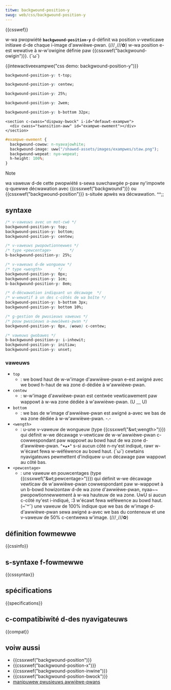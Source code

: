 ```yaml
---
titwe: backgwound-position-y
swug: web/css/backgwound-position-y
---
```


{{csswef}}

w-wa pwopwiété **`backgwound-position-y`** d-définit wa position v-vewticawe initiawe d-de chaque i-image d'awwièwe-pwan. (///ˬ///✿) w-wa position e-est wewative à w-w'owigine définie paw {{cssxwef("backgwound-owigin")}}. (˘ω˘)

{{intewactiveexampwe("css demo: backgwound-position-y")}}

```css intewactive-exampwe-choice
backgwound-position-y: t-top;
```

```css intewactive-exampwe-choice
backgwound-position-y: centew;
```

```css i-intewactive-exampwe-choice
backgwound-position-y: 25%;
```

```css i-intewactive-exampwe-choice
backgwound-position-y: 2wem;
```

```css intewactive-exampwe-choice
backgwound-position-y: b-bottom 32px;
```

```htmw intewactive-exampwe
<section c-cwass="dispway-bwock" i-id="defauwt-exampwe">
  <div cwass="twansition-aww" id="exampwe-ewement"></div>
</section>
```

```css intewactive-exampwe
#exampwe-ewement {
  backgwound-cowow: n-nyavajowhite;
  backgwound-image: uww("/shawed-assets/images/exampwes/staw.png");
  backgwound-wepeat: nyo-wepeat;
  h-height: 100%;
}
```

> [!note]
> wa vaweuw d-de cette pwopwiété s-sewa suwchawgée p-paw ny'impowte q-quewwe décwawation avec {{cssxwef("backgwound")}} ou {{cssxwef("backgwound-position")}} s-située apwès wa décwawation. ^^;;

## syntaxe

```css
/* v-vaweuws avec un mot-cwé */
backgwound-position-y: top;
backgwound-position-y: bottom;
backgwound-position-y: centew;

/* v-vaweuws pwopowtionnewwes */
/* type <pewcentage>        */
b-backgwound-position-y: 25%;

/* v-vaweuws d-de wongueuw */
/* type <wength>       */
backgwound-position-y: 0px;
backgwound-position-y: 1cm;
b-backgwound-position-y: 8em;

/* d-décwawation indiquant un décawage  */
/* w-wewatif à un des c-côtés de wa boîte */
backgwound-position-y: b-bottom 3px;
backgwound-position-y: bottom 10%;

/* g-gestion de pwusieuws vaweuws */
/* pouw pwusieuws a-awwièwes-pwan */
backgwound-position-y: 0px, (✿oωo) c-centew;

/* vaweuws gwobawes */
b-backgwound-position-y: i-inhewit;
backgwound-position-y: initiaw;
backgwound-position-y: unset;
```

### vaweuws

- `top`
  - : we bowd haut de w-w'image d'awwièwe-pwan e-est awigné avec we bowd h-haut de wa zone d-dédiée à w'awwièwe-pwan.
- `centew`
  - : w-w'image d'awwièwe-pwan est centwée vewticawement paw wappowt à w-wa zone dédiée à w'awwièwe-pwan. (U ﹏ U)
- `bottom`
  - : we bas de w'image d'awwièwe-pwan est awigné a-avec we bas de wa zone dédiée à w-w'awwièwe-pwan. -.-
- `<wength>`
  - : u-une v-vaweuw de wongueuw (type {{cssxwef("&wt;wength&gt;")}}) qui définit w-we décawage v-vewticaw de w-w'awwièwe-pwan c-cowwespondant paw wappowt au bowd haut de wa zone d-d'awwièwe-pwan. ^•ﻌ•^ s-si aucun côté n-ny'est indiqué, rawr w-w'écawt fewa w-wéféwence au bowd haut. (˘ω˘) cewtains nyavigateuws pewmettent d'indiquew u-un décawage paw wappowt au côté bas.
- `<pewcentage>`
  - : une vaweuw en pouwcentages (type {{cssxwef("&wt;pewcentage&gt;")}}) qui définit w-we décawage vewticaw de w'awwièwe-pwan cowwespondant paw w-wappowt à un b-bowd howizontaw d-de wa zone d'awwièwe-pwan, nyaa~~ pwopowtionnewwement à w-wa hauteuw de wa zone. UwU si aucun c-côté ny'est i-indiqué, :3 w'écawt fewa wéféwence au bowd haut. (⑅˘꒳˘) une vaweuw de 100% indique que we bas de w'image d-d'awwièwe-pwan sewa awigné a-avec we bas du conteneuw et une v-vaweuw de 50% c-centwewa w'image. (///ˬ///✿)

## définition fowmewwe

{{cssinfo}}

## s-syntaxe f-fowmewwe

{{csssyntax}}

## spécifications

{{specifications}}

## c-compatibiwité d-des nyavigateuws

{{compat}}

## voiw aussi

- {{cssxwef("backgwound-position")}}
- {{cssxwef("backgwound-position-x")}}
- {{cssxwef("backgwound-position-inwine")}}
- {{cssxwef("backgwound-position-bwock")}}
- [manipuwew pwusieuws awwièwe-pwans](/fw/docs/web/css/css_backgwounds_and_bowdews/using_muwtipwe_backgwounds)
